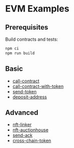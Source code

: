 # EVM Examples

## Prerequisites

Build contracts and tests:

```bash
npm ci
npm run build
```

## Basic

-   [call-contract](call-contract)
-   [call-contract-with-token](call-contract-with-token)
-   [send-token](send-token)
-   [deposit-address](deposit-address)

## Advanced

-   [nft-linker](nft-linker)
-   [nft-auctionhouse](nft-auctionhouse)
-   [send-ack](send-ack)
-   [cross-chain-token](cross-chain-token)
